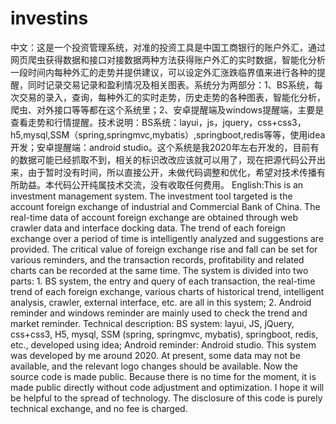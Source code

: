 # investins
中文：这是一个投资管理系统，对准的投资工具是中国工商银行的账户外汇，通过网页爬虫获得数据和接口对接数据两种方法获得账户外汇的实时数据，智能化分析一段时间内每种外汇的走势并提供建议，可以设定外汇涨跌临界值来进行各种的提醒，同时记录交易记录和盈利情况及相关图表。系统分为两部分：1、BS系统，每次交易的录入，查询，每种外汇的实时走势，历史走势的各种图表，智能化分析，爬虫、对外接口等等都在这个系统里；2、安卓提醒端及windows提醒端，主要是查看走势和行情提醒。技术说明：BS系统：layui，js，jquery，css+css3，h5,mysql,SSM（spring,springmvc,mybatis）,springboot,redis等等，使用idea开发；安卓提醒端：android studio。这个系统是我2020年左右开发的，目前有的数据可能已经抓取不到，相关的标识改改应该就可以用了，现在把源代码公开出来，由于暂时没有时间，所以直接公开，未做代码调整和优化，希望对技术传播有所助益。本代码公开纯属技术交流，没有收取任何费用。 
English:This is an investment management system. The investment tool targeted is the account foreign exchange of industrial and Commercial Bank of China. The real-time data of account foreign exchange are obtained through web crawler data and interface docking data. The trend of each foreign exchange over a period of time is intelligently analyzed and suggestions are provided. The critical value of foreign exchange rise and fall can be set for various reminders, and the transaction records, profitability and related charts can be recorded at the same time. The system is divided into two parts: 1. BS system, the entry and query of each transaction, the real-time trend of each foreign exchange, various charts of historical trend, intelligent analysis, crawler, external interface, etc. are all in this system; 2. Android reminder and windows reminder are mainly used to check the trend and market reminder. Technical description: BS system: layui, JS, jQuery, css+css3, H5, mysql, SSM (spring, springmvc, mybatis), springboot, redis, etc., developed using idea; Android reminder: Android studio. This system was developed by me around 2020. At present, some data may not be available, and the relevant logo changes should be available. Now the source code is made public. Because there is no time for the moment, it is made public directly without code adjustment and optimization. I hope it will be helpful to the spread of technology. The disclosure of this code is purely technical exchange, and no fee is charged.
